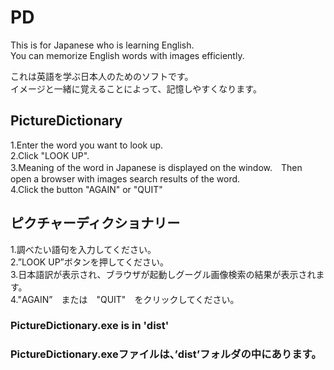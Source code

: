 # PD
This is for Japanese who is learning English.  
You can memorize English words with images efficiently.  
  
これは英語を学ぶ日本人のためのソフトです。  
イメージと一緒に覚えることによって、記憶しやすくなります。  
  
## PictureDictionary  
1.Enter the word you want to look up.  
2.Click "LOOK UP".  
3.Meaning of the word in Japanese is displayed on the window.　Then open a browser with images search results of the word.  
4.Click the button "AGAIN" or "QUIT"  
  
## ピクチャーディクショナリー  
1.調べたい語句を入力してください。  
2.”LOOK UP”ボタンを押してください。  
3.日本語訳が表示され、ブラウザが起動しグーグル画像検索の結果が表示されます。  
4."AGAIN”　または　"QUIT"　をクリックしてください。  


### PictureDictionary.exe is in 'dist'
### PictureDictionary.exeファイルは、’dist’フォルダの中にあります。
